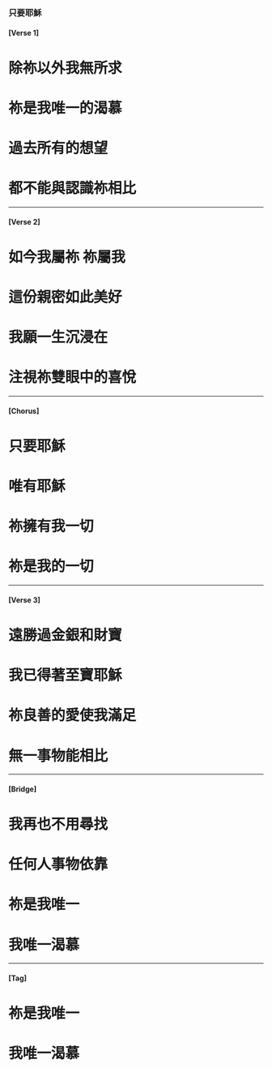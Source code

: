 ### 只要耶穌

#### [Verse 1] 
# 除祢以外我無所求 
# 祢是我唯一的渴慕
# 過去所有的想望
# 都不能與認識祢相比

---

#### [Verse 2] 
# 如今我屬祢 祢屬我 
# 這份親密如此美好
# 我願一生沉浸在
# 注視祢雙眼中的喜悅

---

#### [Chorus] 
# 只要耶穌 
# 唯有耶穌 
# 祢擁有我一切
# 祢是我的一切

---

#### [Verse 3] 
# 遠勝過金銀和財寶 
# 我已得著至寶耶穌 
# 祢良善的愛使我滿足
# 無一事物能相比 

---

#### [Bridge] 
# 我再也不用尋找 
# 任何人事物依靠 
# 祢是我唯一 
# 我唯一渴慕

---

#### [Tag]
# 祢是我唯一 
# 我唯一渴慕

